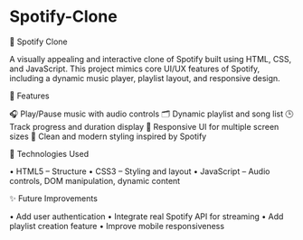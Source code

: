 # Spotify-Clone
🎵 Spotify Clone

A visually appealing and interactive clone of Spotify built using HTML, CSS, and JavaScript. This project mimics core UI/UX features of Spotify, including a dynamic music player, playlist layout, and responsive design.


🔧 Features

🎧 Play/Pause music with audio controls
🗂️ Dynamic playlist and song list
🕒 Track progress and duration display
📱 Responsive UI for multiple screen sizes
🎨 Clean and modern styling inspired by Spotify


🚀 Technologies Used

• HTML5 – Structure
• CSS3 – Styling and layout
• JavaScript – Audio controls, DOM manipulation, dynamic content


✨ Future Improvements

• Add user authentication
• Integrate real Spotify API for streaming
• Add playlist creation feature
• Improve mobile responsiveness






